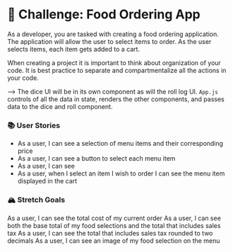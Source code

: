 # 🌮 Challenge: Food Ordering App

As a developer, you are tasked with creating a food ordering application. The application will allow the user to select items to order. As the user selects items, each item gets added to a cart.

When creating a project it is important to think about organization of your code. It is best practice to separate and compartmentalize all the actions in your code.

--> The dice UI will be in its own component as will the roll log UI. `App.js` controls of all the data in state, renders the other components, and passes data to the dice and roll component.

### 📚 User Stories

- As a user, I can see a selection of menu items and their corresponding price
- As a user, I can see a button to select each menu item
- As a user, I can see
- As a user, when I select an item I wish to order I can see the menu item displayed in the cart

### 🏔 Stretch Goals

As a user, I can see the total cost of my current order
As a user, I can see both the base total of my food selections and the total that includes sales tax
As a user, I can see the total that includes sales tax rounded to two decimals
As a user, I can see an image of my food selection on the menu
